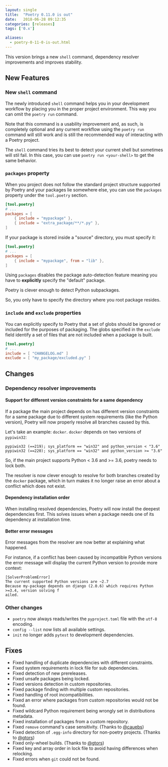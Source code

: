 ```yaml
---
layout: single
title:  "Poetry 0.11.0 is out"
date:   2018-06-28 09:12:35
categories: [releases]
tags: ['0.x']

aliases:
  - poetry-0-11-0-is-out.html
---
```


This version brings a new `shell` command, dependency resolver improvements and improves stability.


## New Features

### New `shell` command

The newly introduced `shell` command helps you in your development workflow
by placing you in the proper project environment. This way you can omit the `poetry run` command.

Note that this command is a usability improvement and, as such, is completely optional and
any current workflow using the `poetry run` command will still work and is still the recommended
way of interacting with a Poetry project.

<aside class="note">
<p>The <code>shell</code> command tries its best to detect your current shell but sometimes will stil fail.
In this case, you can use <code>poetry run &lt;your-shell&gt;</code> to get the same behavior.</p>
</aside>

### `packages` property

When you project does not follow the standard project structure supported by Poetry and
your packages lie somewhere else, you can use the `packages` property under the `tool.poetry` section.

```toml
[tool.poetry]
# ...
packages = [
    { include = "mypackage" },
    { include = "extra_package/**/*.py" },
]
```

If your package is stored inside a "source" directory, you must specify it:

```toml
[tool.poetry]
# ...
packages = [
    { include = "mypackage", from = "lib" },
]
```

<aside class="note">
<p>Using <code>packages</code> disables the package auto-detection feature meaning you have to <strong>explicitly</strong> specify the "default" package.</p>
</aside>

<aside class="note">
<p>Poetry is clever enough to detect Python subpackages.</p>
<p>So, you only have to specify the directory where you root package resides.</p>
</aside>

### `include` and `exclude` properties

You can explicitly specify to Poetry that a set of globs should be ignored or included for the purposes of packaging. The globs specified in the `exclude` field identify a set of files that are not included when a package is built.

```toml
[tool.poetry]
# ...
include = [ "CHANGELOG.md" ]
exclude = [ "my_package/excluded.py" ]
```


## Changes

### Dependency resolver improvements

#### Support for different version constraints for a same dependency

If a package the main project depends on has different version constraints for a same
package due to different system requirements (like the Python version), Poetry will
now properly resolve all branches caused by this.

Let's take an example: `docker`. `docker` depends on two versions of `pypiwin32`:

```text
pypiwin32 (==219); sys_platform == "win32" and python_version < "3.6"
pypiwin32 (==220); sys_platform == "win32" and python_version >= "3.6"
```

So, if the main project supports Python < 3.6 and >= 3.6, poetry needs to lock both.

The resolver is now clever enough to resolve for both branches created by the `docker` package,
which in turn makes it no longer raise an error about a conflict which does not exist.

#### Dependency installation order

When installing resolved dependencies, Poetry will now install the deepest dependencies
first. This solves issues when a package needs one of its dependency at installation time.

#### Better error messages

Error messages from the resolver are now better at explaining what happened.

For instance, if a conflict has been caused by incompatible Python versions the
error message will display the current Python version to provide more context:

```text
[SolverProblemError]
The current supported Python versions are ~2.7
Because my-package depends on django (2.0.6) which requires Python >=3.4, version solving f
ailed.
```

### Other changes

- `poetry` now always reads/writes the `pyproject.toml` file with the `utf-8` encoding.
- `config --list` now lists all available settings.
- `init` no longer adds `pytest` to development dependencies.  


## Fixes

- Fixed handling of duplicate dependencies with different constraints.
- Fixed system requirements in lock file for sub dependencies.
- Fixed detection of new prereleases.
- Fixed unsafe packages being locked.
- Fixed versions detection in custom repositories.
- Fixed package finding with multiple custom repositories.
- Fixed handling of root incompatibilities.
- Fixed an error where packages from custom repositories would not be found.
- Fixed wildcard Python requirement being wrongly set in distributions metadata.
- Fixed installation of packages from a custom repository.
- Fixed `remove` command's case sensitivity. (Thanks to [@cauebs](https://github.com/cauebs))
- Fixed detection of `.egg-info` directory for non-poetry projects. (Thanks to [@gtors](https://github.com/gtors))
- Fixed only-wheel builds. (Thanks to [@gtors](https://github.com/gtors))
- Fixed key and array order in lock file to avoid having differences when relocking.
- Fixed errors when `git` could not be found.

